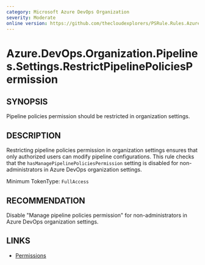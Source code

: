 ```yaml
---
category: Microsoft Azure DevOps Organization  
severity: Moderate  
online version: https://github.com/thecloudexplorers/PSRule.Rules.AzureDevOps/tree/main/src/PSRule.Rules.AzureDevOps/en/Azure.DevOps.Organization.Pipelines.Settings.RestrictPipelinePoliciesPermission.md  
---
```


# Azure.DevOps.Organization.Pipelines.Settings.RestrictPipelinePoliciesPermission

## SYNOPSIS

Pipeline policies permission should be restricted in organization settings.

## DESCRIPTION

Restricting pipeline policies permission in organization settings ensures that only authorized users can modify pipeline configurations. This rule checks that the `hasManagePipelinePoliciesPermission` setting is disabled for non-administrators in Azure DevOps organization settings.

Minimum TokenType: `FullAccess`

## RECOMMENDATION

Disable "Manage pipeline policies permission" for non-administrators in Azure DevOps organization settings.

## LINKS

- [Permissions](https://learn.microsoft.com/en-us/azure/devops/organizations/security/permissions)
